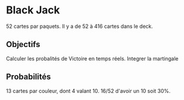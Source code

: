 # Black Jack

52 cartes par paquets. Il y a de 52 à 416 cartes dans le deck.

## Objectifs

Calculer les probalités de Victoire en temps réels.
Integrer la martingale

## Probabilités

13 cartes par couleur, dont 4 valant 10.
16/52 d'avoir un 10 soit 30%.
